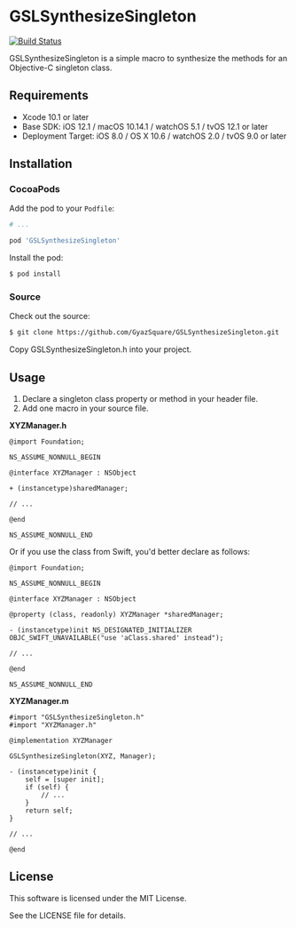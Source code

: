 # GSLSynthesizeSingleton

[![Build Status](https://travis-ci.org/GyazSquare/GSLSynthesizeSingleton.svg?branch=master)](https://travis-ci.org/GyazSquare/GSLSynthesizeSingleton)

GSLSynthesizeSingleton is a simple macro to synthesize the methods for an Objective-C singleton class.

## Requirements

* Xcode 10.1 or later
* Base SDK: iOS 12.1 / macOS 10.14.1 / watchOS 5.1 / tvOS 12.1 or later
* Deployment Target: iOS 8.0 / OS X 10.6 / watchOS 2.0 / tvOS 9.0 or later

## Installation

### CocoaPods

Add the pod to your `Podfile`:

```ruby
# ...

pod 'GSLSynthesizeSingleton'
```

Install the pod:

```sh
$ pod install
```

### Source

Check out the source:

```sh
$ git clone https://github.com/GyazSquare/GSLSynthesizeSingleton.git
```

Copy GSLSynthesizeSingleton.h into your project.

## Usage

1. Declare a singleton class property or method in your header file.
2. Add one macro in your source file.

**XYZManager.h**

```objc
@import Foundation;

NS_ASSUME_NONNULL_BEGIN

@interface XYZManager : NSObject

+ (instancetype)sharedManager;

// ...

@end

NS_ASSUME_NONNULL_END
```

Or if you use the class from Swift, you'd better declare as follows:

```objc
@import Foundation;

NS_ASSUME_NONNULL_BEGIN

@interface XYZManager : NSObject

@property (class, readonly) XYZManager *sharedManager;

- (instancetype)init NS_DESIGNATED_INITIALIZER OBJC_SWIFT_UNAVAILABLE("use 'aClass.shared' instead");

// ...

@end

NS_ASSUME_NONNULL_END
```

**XYZManager.m**

```objc
#import "GSLSynthesizeSingleton.h"
#import "XYZManager.h"

@implementation XYZManager

GSLSynthesizeSingleton(XYZ, Manager);

- (instancetype)init {
    self = [super init];
    if (self) {
        // ...
    }
    return self;
}

// ...

@end
```

## License

This software is licensed under the MIT License.

See the LICENSE file for details.
